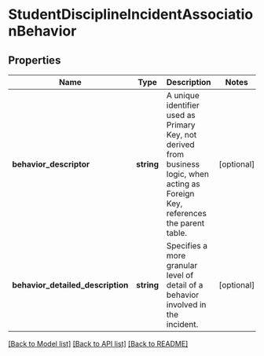 # StudentDisciplineIncidentAssociationBehavior

## Properties
Name | Type | Description | Notes
------------ | ------------- | ------------- | -------------
**behavior_descriptor** | **string** | A unique identifier used as Primary Key, not derived from business logic, when acting as Foreign Key, references the parent table. | [optional] 
**behavior_detailed_description** | **string** | Specifies a more granular level of detail of a behavior involved in the incident. | [optional] 

[[Back to Model list]](../README.md#documentation-for-models) [[Back to API list]](../README.md#documentation-for-api-endpoints) [[Back to README]](../README.md)


